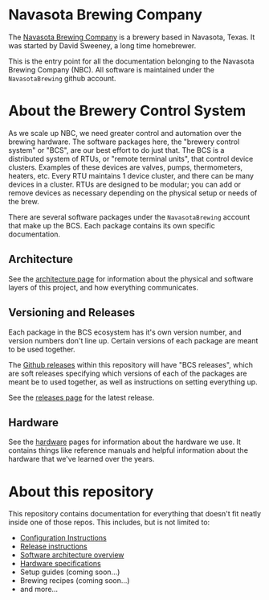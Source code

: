 # Navasota Brewing Company

The [Navasota Brewing Company](https://navasotabrewing.com) is a brewery based in Navasota, Texas. It was started by David Sweeney, a long time homebrewer.

This is the entry point for all the documentation belonging to the Navasota Brewing Company (NBC). All software is maintained under the `NavasotaBrewing` github account.

# About the Brewery Control System
As we scale up NBC, we need greater control and automation over the brewing hardware. The software packages here, the "brewery control system" or "BCS", are our best effort to do just that.
The BCS is a distributed system of RTUs, or "remote terminal units", that control device clusters. Examples of these devices are valves, pumps, thermometers, heaters, etc. Every RTU maintains 1 device cluster,
and there can be many devices in a cluster. RTUs are designed to be modular; you can add or remove devices as necessary depending on the physical setup or needs of the brew.

There are several software packages under the `NavasotaBrewing` account that make up the BCS. Each package contains its own specific documentation.

## Architecture
See the [architecture page](architecture.md) for information about the physical and software layers of this project, and how everything communicates.

## Versioning and Releases
Each package in the BCS ecosystem has it's own version number, and version numbers don't line up. Certain versions of each package are meant to be used together.

The [Github releases](https://github.com/NavasotaBrewing/documentation/releases/) within this repository will have "BCS releases", which are soft releases specifying which versions of each of the packages are meant be to used together, as well as instructions on setting everything up.

See the [releases page](https://github.com/NavasotaBrewing/documentation/releases/) for the latest release.

## Hardware
See the [hardware](hardware/readme.md) pages for information about the hardware we use. It contains things like reference manuals and helpful information about the hardware that we've learned over the years.


# About this repository
This repository contains documentation for everything that doesn't fit neatly inside one of those repos. This includes, but is not limited to:

 * [Configuration Instructions](RTU_Configuration/configuration.md)
 * [Release instructions](https://github.com/NavasotaBrewing/documentation/releases/)
 * [Software architecture overview](architecture.md)
 * [Hardware specifications](hardware/readme.md)
 * Setup guides (coming soon...)
 * Brewing recipes (coming soon...)
 * and more...

